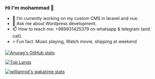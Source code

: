 ### Hi I'm mohammad 👋

- 🌱 I’m currently working on my custom CMS in laravel and vue.
- 💬 Ask me about Wordpress development.
- 📫 How to reach me: +989931425379 on whatsapp & telegram (and call).
- ⚡ Fun fact: Music playing, Watch movie, shipping at weekend

[![Anurag's GitHub stats](https://github-readme-stats.vercel.app/api?username=mohammadYousefiDev&&hide=prs,issues,contribs&count_private=true&count_private=true&show_icons=true&theme=tokyonight)](https://github.com/anuraghazra/github-readme-stats)

[![Top Langs](https://github-readme-stats.vercel.app/api/top-langs/?username=mohammadYousefiDev&theme=cobalt&show_icons=true)](https://github.com/anuraghazra/github-readme-stats)

[![willianrod's wakatime stats](https://github-readme-stats.vercel.app/api/wakatime?username=@5aefb371-0e68-47fb-a664-83789a50e8f2)](https://github.com/anuraghazra/github-readme-stats)

